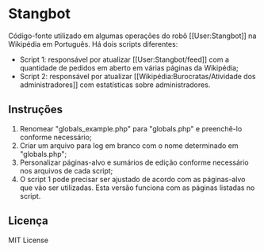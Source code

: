# Stangbot

Código-fonte utilizado em algumas operações do robô [[User:Stangbot]] na Wikipédia em Português. Há dois scripts diferentes:

* Script 1: responsável por atualizar [[User:Stangbot/feed]] com a quantidade de pedidos em aberto em várias páginas da Wikipédia;
* Script 2: responsável por atualizar [[Wikipédia:Burocratas/Atividade dos administradores]] com estatísticas sobre administradores.

## Instruções
1) Renomear "globals_example.php" para "globals.php" e preenchê-lo conforme necessário;
2) Criar um arquivo para log em branco com o nome determinado em "globals.php";
3) Personalizar páginas-alvo e sumários de edição conforme necessário nos arquivos de cada script;
4) O script 1 pode precisar ser ajustado de acordo com as páginas-alvo que vão ser utilizadas. Esta versão funciona com as páginas listadas no script.

## Licença
MIT License

